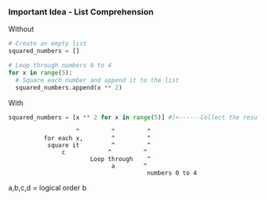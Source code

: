 ### Important Idea - List Comprehension

Without

```Python
# Create an empty list
squared_numbers = []

# Loop through numbers 0 to 4
for x in range(5):
  # Square each number and append it to the list
  squared_numbers.append(x ** 2)
```
With

```Python
squared_numbers = [x ** 2 for x in range(5)] #]<------Collect the result and put it into a list [] d
```
                       ^         ^         ^
              for each x,        ^         ^
               square it         ^         ^
                   c            ^         ^        
                           Loop through    ^
                                 a        ^
                                           numbers 0 to 4
a,b,c,d = logical order                          b

